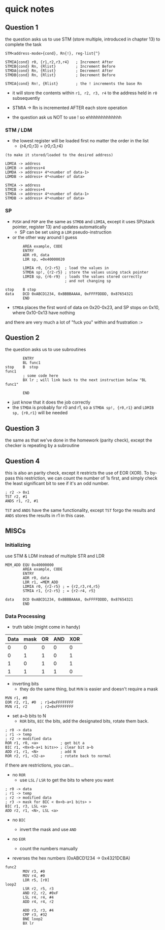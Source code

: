# quick notes
## Question 1
the question asks us to use STM (store multiple, introduced in chapter 13) to complete the task
```
STM<address-mode>{cond}, Rn{!}, reg-list{^}

STMIA{cond} r0, {r1,r2,r3,r4}   ; Increment After
STMIB{cond} Rn, {Rlist}         ; Increment Before
STMDA{cond} Rn, {Rlist}         ; Decrement After
STMDB{cond} Rn, {Rlist}         ; Decrement Before

STMIA{cond} Rn!, {Rlist}        ; the ! increments the base Rn
```
- it will store the contents within `r1, r2, r3, r4` to the address held in `r0` subsequently
- STMIA -> Rn is incremented AFTER each store operation

- the question ask us NOT to use ! so ehhhhhhhhhhhhh
### STM / LDM
- the lowest register will be loaded first no matter the order in the list
  - {r4,r0,r3} = {r0,r3,r4}

```
(to make it stored/loaded to the desired address)

LDMIA -> address
LDMIB -> address+4
LDMDA -> address+ 4*<number of data-1>
LDMDB -> address+ 4*<number of data>

STMIA -> address
STMIB -> address+4
STMDA -> address+ 4*<number of data-1>
STMDB -> address+ 4*<number of data>
```
### SP

- `PUSH` and `POP` are the same as `STMDB` and `LDMIA`, except it uses SP(stack pointer, register 13) and updates automatically 
  - SP can be set using a `LDR` pseudo-instruction
- or the other way around I guess
```
        AREA example, CODE
        ENTRY
        ADR r0, data
        LDR sp, =0x40000020
		
        LDMIA r0, {r2-r5}  ; load the values in
        STMDA sp!, {r2-r5} ; store the values using stack pointer
        LDMIB sp, {r6-r9}  ; loads the values stored correctly
                           ; and not changing sp
        
stop 	B stop
data    DCD 0xABCD1234, 0xBBBBAAAA, 0xFFFFDDDD, 0x87654321
        END
```
- `STMDA` places the first word of data on 0x20-0x23, and SP stops on 0x10, where 0x10-0x13 have nothing

and there are very much a lot of "fuck you" within and frustration :>
## Question 2
the question asks us to use subroutines
```
        ENTRY
        BL func1
stop    B  stop
func1
        ; some code here
        BX lr ; will link back to the next instruction below "BL func1"

        END
```
- just know that it does the job correctly
- the `STMDA` is probably for r0 and r1, so a `STMDA sp!, {r0,r1}` and `LDMIB sp, {r0,r1}` will be needed
  
## Question 3
the same as that we've done in the homework (parity check), except the checker is repeating by a subroutine

## Question 4
this is also an parity check, except it restricts the use of EOR (XOR).
To by-pass this restriction, we can count the number of 1s first, and simply check the least significant bit to see if it's an odd number.
```
; r2 -> 0x1
TST r2, #1
ANDS r1, r2, #1
```
`TST` and `ANDS` have the same functionality, except `TST` forgo the results and `ANDS` stores the results in r1 in this case.

## MISCs
### Initializing
use STM & LDM instead of multiple STR and LDR
```
MEM_ADD EQU 0x40000000
        AREA example, CODE
        ENTRY
        ADR r0, data
        LDR r1, =MEM_ADD
        LDMIA r0, {r2-r5} ; = {r2,r3,r4,r5}
        STMIA r1, {r2-r5} ; = {r2-r4, r5}

data    DCD 0xABCD1234, 0xBBBBAAAA, 0xFFFFDDDD, 0x87654321
        END
```

### Data Processing
- truth table (might come in handy)

|Data|mask|OR|AND|XOR|
|-|-|-|-|-|
|0|0|0|0|0|
|0|1|1|0|1|
|1|0|1|0|1|
|1|1|1|1|0|

- inverting bits
  - they do the same thing, but `MVN` is easier and doesn't require a mask
```
MVN r1, #0
EOR r2, r1, #0  ; r1=0xFFFFFFFF
MVN r1, r2      ; r2=0xFFFFFFFF
```

- set a~b bits to N
  - `ROR` bits, `BIC` the bits, add the designated bits, rotate them back.
```
; r0 -> data
; r1 -> temp
; r2 -> modified data
ROR r1, r0, <a>          ; get bit a
BIC r1, <0x<b-a+1 bits>> ; clear bit a~b
ADD r1, r1, <N>          ; add N
ROR r2, r1, <32-a>       ; rotate back to normal
```
if there are restrictions, you can...
- no `ROR`
  - use `LSL` / `LSR` to get the bits to where you want
```
; r0 -> data
; r1 -> temp
; r2 -> modified data
; r3 -> mask for BIC < 0x<b-a+1 bits> >
BIC r1, r3, LSL <a>
ADD r2, r1, <N>, LSL <a>
```
- no `BIC`
  - invert the mask and use `AND`

- no `EOR`
  - count the numbers manually
- reverses the hex numbers (0xABCD1234 -> 0x4321DCBA)
```
func2
        MOV r3, #0
        MOV r4, #0
        LDR r5, [r0]
loop2	
        LSR r2, r5, r3
        AND r2, r2, #0xF
        LSL r4, r4, #4
        ADD r4, r4, r2
        
        ADD r3, r3, #4
        CMP r3, #32
        BNE loop2
        BX lr
```
